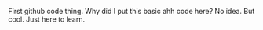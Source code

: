 First github code thing. Why did I put this basic ahh code here? No idea. But cool.
Just here to learn.
